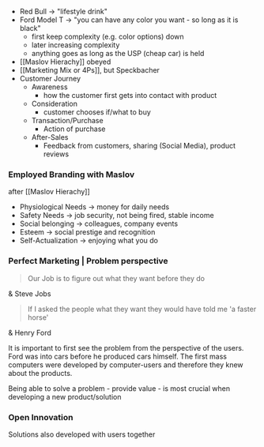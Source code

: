 - Red Bull -> "lifestyle drink"
- Ford Model T -> "you can have any color you want - so long as it is black"
	- first keep complexity (e.g. color options) down
	- later increasing complexity
	- anything goes as long as the USP (cheap car) is held
- [[Maslov Hierachy]] obeyed
- [[Marketing Mix or 4Ps]], but Speckbacher
- Customer Journey
	- Awareness
		- how the customer first gets into contact with product
	- Consideration
		- customer chooses if/what to buy
	- Transaction/Purchase
		- Action of purchase
	- After-Sales
		- Feedback from customers, sharing (Social Media), product reviews

### Employed Branding with Maslov
after [[Maslov Hierachy]]

- Physiological Needs -> money for daily needs
- Safety Needs -> job security, not being fired, stable income
- Social belonging -> colleagues, company events
- Esteem -> social prestige and recognition
- Self-Actualization -> enjoying what you do

### Perfect Marketing | Problem perspective
> Our Job is to figure out what they want before they do

&amp; Steve Jobs

> If I asked the people what they want they would have told me 'a faster horse' 
 
&amp; Henry Ford

It is important to first see the problem from the perspective of the users. Ford was into cars before he produced cars himself. The first mass computers were developed by computer-users and therefore they knew about the products.

Being able to solve a problem - provide value - is most crucial when developing a new product/solution

### Open Innovation
Solutions also developed with users together
